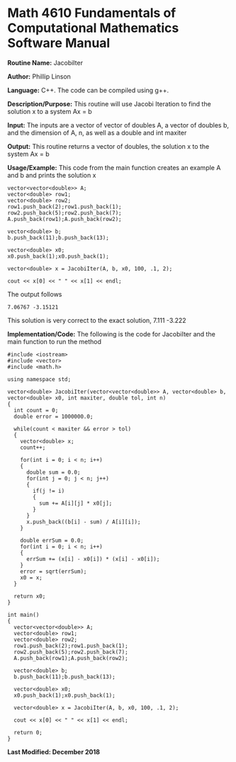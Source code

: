 # Math 4610 Fundamentals of Computational Mathematics Software Manual

**Routine Name:**           JacobiIter

**Author:** Phillip Linson

**Language:** C++. The code can be compiled using g++.

**Description/Purpose:** This routine will use Jacobi Iteration to find the solution x to a system Ax = b

**Input:** The inputs are a vector of vector of doubles A, a vector of doubles b, and the dimension of A, n, as well as a double and int maxiter

**Output:** This routine returns a vector of doubles, the solution x to the system Ax = b

**Usage/Example:** This code from the main function creates an example A and b and prints the solution x

	vector<vector<double>> A;
	vector<double> row1;
	vector<double> row2;
	row1.push_back(2);row1.push_back(1);
	row2.push_back(5);row2.push_back(7);
	A.push_back(row1);A.push_back(row2);
	
	vector<double> b;
	b.push_back(11);b.push_back(13);
	
	vector<double> x0;
	x0.push_back(1);x0.push_back(1);
	
	vector<double> x = JacobiIter(A, b, x0, 100, .1, 2);
	
	cout << x[0] << " " << x[1] << endl;

The output follows

    7.06767 -3.15121
    
This solution is very correct to the exact solution, 7.111 -3.222
 
**Implementation/Code:** The following is the code for JacobiIter and the main function to run the method

    #include <iostream>
    #include <vector>
    #include <math.h>

    using namespace std;

    vector<double> JacobiIter(vector<vector<double>> A, vector<double> b, vector<double> x0, int maxiter, double tol, int n)
    {
      int count = 0;
      double error = 1000000.0;

      while(count < maxiter && error > tol)
      {
        vector<double> x;
        count++;

        for(int i = 0; i < n; i++)
        {
          double sum = 0.0;
          for(int j = 0; j < n; j++)
          {
            if(j != i)
            {
              sum += A[i][j] * x0[j];
            }
          }
          x.push_back((b[i] - sum) / A[i][i]);
        }

        double errSum = 0.0;
        for(int i = 0; i < n; i++)
        {
          errSum += (x[i] - x0[i]) * (x[i] - x0[i]);
        }
        error = sqrt(errSum);
        x0 = x;
      }

      return x0;
    }

    int main()
    {
      vector<vector<double>> A;
      vector<double> row1;
      vector<double> row2;
      row1.push_back(2);row1.push_back(1);
      row2.push_back(5);row2.push_back(7);
      A.push_back(row1);A.push_back(row2);

      vector<double> b;
      b.push_back(11);b.push_back(13);

      vector<double> x0;
      x0.push_back(1);x0.push_back(1);

      vector<double> x = JacobiIter(A, b, x0, 100, .1, 2);

      cout << x[0] << " " << x[1] << endl;

      return 0;
    }

**Last Modified: December 2018**

